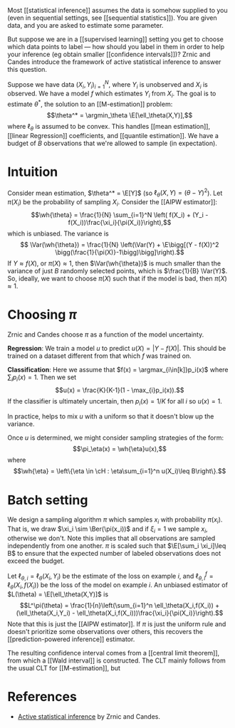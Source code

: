 
Most [[statistical inference]] assumes the data is somehow supplied to you (even in sequential settings, see [[sequential statistics]]). You are given data, and you are asked to estimate some parameter. 

But suppose we are in a [[supervised learning]] setting you get to choose which data points to label — how should you label in them in order to help your inference (eg obtain smaller [[confidence intervals]])? Zrnic and Candes introduce the framework of active statistical inference to answer this question. 

Suppose we have data $(X_i,Y_i)_{i=1}^N$, where $Y_i$ is unobserved and $X_i$ is observed. We have a model $f$ which estimates $Y_i$ from $X_i$. The goal is to estimate $\theta^*$, the solution to an [[M-estimation]] problem: 
$$\theta^* = \argmin_\theta \E[\ell_\theta(X,Y)],$$
where $\ell_\theta$ is assumed to be convex. This handles [[mean estimation]], [[linear Regression]] coefficients, and [[quantile estimation]].  We have a budget of $B$ observations that we're allowed to sample (in expectation). 

# Intuition 

Consider mean estimation, $\theta^* = \E[Y]$ (so $\ell_\theta(X,Y) = (\theta - Y)^2$).  Let $\pi(X_i)$ be the probability of sampling $X_i$. Consider the [[AIPW estimator]]: 
$$\wh{\theta} = \frac{1}{N} \sum_{i=1}^N \left( f(X_i) + (Y_i - f(X_i))\frac{\xi_i}{\pi(X_i)}\right),$$
which is unbiased. The variance is 
$$ \Var(\wh{\theta}) = \frac{1}{N} \left(\Var(Y) + \E\bigg[(Y - f(X))^2 \bigg(\frac{1}{\pi(X)}-1\bigg)\bigg]\right).$$
If $Y\approx f(X)$, or $\pi(X) \approx 1$, then $\Var(\wh{\theta})$ is much smaller than the variance of just $B$ randomly selected points, which is $\frac{1}{B} \Var(Y)$.   So, ideally, we want to choose $\pi(X)$ such that if the model is bad, then $\pi(X) \approx 1$.  

# Choosing $\pi$ 

Zrnic and Candes choose $\pi$ as a function of the model uncertainty. 

**Regression**: We train a model $u$ to predict $u(X) = |Y - f(X)|$.  This should be trained on a dataset different from that which $f$ was trained on. 

**Classification**: Here we assume that $f(x) = \argmax_{i\in[k]}p_i(x)$ where $\sum_i p_i(x)=1$. Then we set 
$$u(x) = \frac{K}{K-1}(1 - \max_{i}p_i(x)).$$
If the classifier is ultimately uncertain, then $p_i(x) = 1/K$ for all $i$ so $u(x)=1$. 

In practice, helps to mix $u$ with a uniform so that it doesn't blow up the variance. 

Once $u$ is determined, we might consider sampling strategies of the form: 
$$\pi_\eta(x) = \wh{\eta}u(x),$$where $$\wh{\eta} = \left\{\eta \in \cH : \eta\sum_{i=1}^n u(X_i)\leq B\right\}.$$


# Batch setting 

We design a sampling algorithm $\pi$ which samples $x_i$ with probability $\pi(x_i)$. That is, we draw $\xi_i \sim \Ber(\pi(x_i))$ and if $\xi_i=1$ we sample $x_i$, otherwise we don't. Note this implies that all observations are sampled independently from one another. $\pi$ is scaled such that $\E[\sum_i \xi_i]\leq B$ to ensure that the expected number of labeled observations does not exceed the budget. 

Let $\ell_{\theta,i} = \ell_\theta(X_i,Y_i)$ be the estimate of the loss on example $i$, and $\ell_{\theta,i}^f = \ell_\theta(X_i,f(X_i))$ be the loss of the model on example $i$. An unbiased estimator of $L(\theta) = \E[\ell_\theta(X,Y)]$  is 
$$L^\pi(\theta) = \frac{1}{n}\left(\sum_{i=1}^n \ell_\theta(X_i,f(X_i)) + (\ell_\theta(X_i,Y_i) - \ell_\theta(X_i,f(X_i)))\frac{\xi_i}{\pi(X_i)}\right).$$
Note that this is just the [[AIPW estimator]]. If $\pi$ is just the uniform rule and doesn't prioritize some observations over others, this recovers the [[prediction-powered inference]] estimator. 

The resulting confidence interval comes from a [[central limit theorem]], from which a [[Wald interval]] is constructed. The CLT mainly follows from the usual CLT for [[M-estimation]], but 




# References 
- [Active statistical inference](https://arxiv.org/pdf/2403.03208.pdf) by Zrnic and Candes. 